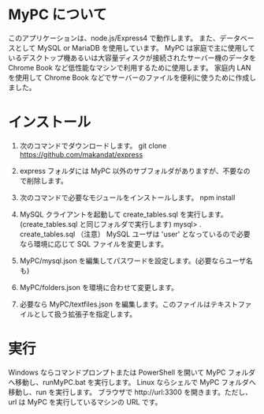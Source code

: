 # MyPC について
このアプリケーションは、node.js/Express4 で動作します。
また、データベースとして MySQL or MariaDB を使用しています。
MyPC は家庭で主に使用しているデスクトップ機あるいは大容量ディスクが接続されたサーバー機のデータを Chrome Book など低性能なマシンで利用するために使用します。
家庭内 LAN を使用して Chrome Book などでサーバーのファイルを便利に使うために作成しました。

# インストール
1. 次のコマンドでダウンロードします。
  git clone https://github.com/makandat/express

2. express フォルダには MyPC 以外のサブフォルダがありますが、不要なので削除します。

3. 次のコマンドで必要なモジュールをインストールします。
  npm install

4. MySQL クライアントを起動して create_tables.sql を実行します。(create_tables.sql と同じフォルダで実行します)
  mysql> \. create_tables.sql
    （注意） MySQL ユーザは 'user' となっているので必要なら環境に応じて SQL ファイルを変更します。

5. MyPC/mysql.json を編集してパスワードを設定します。(必要ならユーザ名も)

6. MyPC/folders.json を環境に合わせて変更します。

7. 必要なら MyPC/textfiles.json を編集します。このファイルはテキストファイルとして扱う拡張子を指定します。

# 実行
 Windows ならコマンドプロンプトまたは PowerShell を開いて MyPC フォルダへ移動し、runMyPC.bat を実行します。
 Linux ならシェルで MyPC フォルダへ移動し、run を実行します。
 ブラウザで http://url:3300 を開きます。ただし、url は MyPC を実行しているマシンの URL です。


